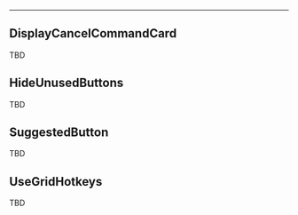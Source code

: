 ___

## DisplayCancelCommandCard

TBD

## HideUnusedButtons

TBD

## SuggestedButton

TBD

## UseGridHotkeys

TBD
